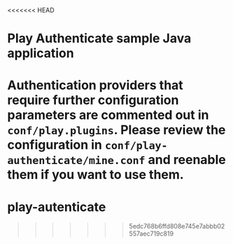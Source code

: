 <<<<<<< HEAD
# Play Authenticate sample Java application

Authentication providers that require further configuration parameters
are commented out in `conf/play.plugins`. Please review the configuration
in `conf/play-authenticate/mine.conf` and reenable them if you want to
use them.
=======
# play-autenticate
>>>>>>> 5edc768b6ffd808e745e7abbb02557aec719c819
